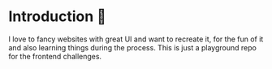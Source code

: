 # Introduction 🤩
I love to fancy websites with great UI and want to recreate it, for the fun of it and also learning things during the process. This is just a playground repo for the frontend challenges. 



